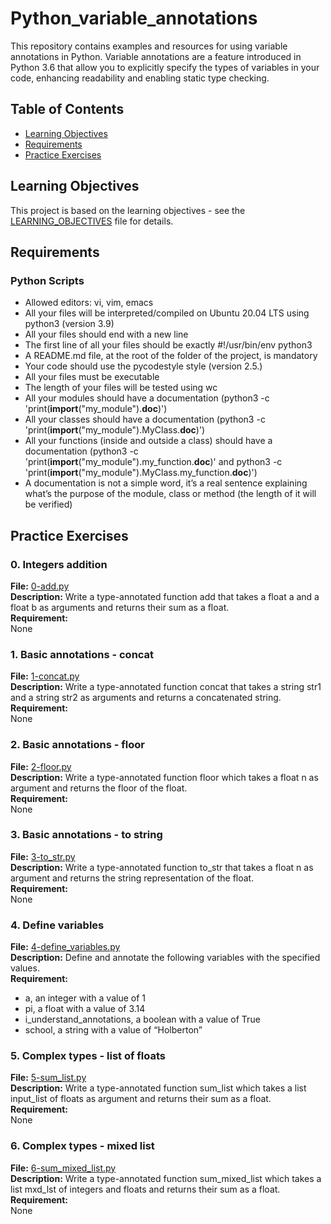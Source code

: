 # Python_variable_annotations
This repository contains examples and resources for using variable annotations in Python. Variable annotations are a feature introduced in Python 3.6 that allow you to explicitly specify the types of variables in your code, enhancing readability and enabling static type checking.

## Table of Contents

- [Learning Objectives](#learning-objectives)
- [Requirements](#requirements)
- [Practice Exercises](#practice-exercises)

## Learning Objectives

This project is based on the learning objectives - see the [LEARNING_OBJECTIVES](https://github.com/Goaty-yagi/holbertonschool-web_back_end/blob/main/python_variable_annotations/LEARNING_OBJECTIVES.md) file for details.

## Requirements

### Python Scripts

- Allowed editors: vi, vim, emacs
- All your files will be interpreted/compiled on Ubuntu 20.04 LTS using python3 (version 3.9)
- All your files should end with a new line
- The first line of all your files should be exactly #!/usr/bin/env python3
- A README.md file, at the root of the folder of the project, is mandatory
- Your code should use the pycodestyle style (version 2.5.)
- All your files must be executable
- The length of your files will be tested using wc
- All your modules should have a documentation (python3 -c 'print(__import__("my_module").__doc__)')
- All your classes should have a documentation (python3 -c 'print(__import__("my_module").MyClass.__doc__)')
- All your functions (inside and outside a class) should have a documentation (python3 -c 'print(__import__("my_module").my_function.__doc__)' and python3 -c 'print(__import__("my_module").MyClass.my_function.__doc__)')
- A documentation is not a simple word, it’s a real sentence explaining what’s the purpose of the module, class or method (the length of it will be verified)


## Practice Exercises

### 0. Integers addition

**File:** [0-add.py](https://github.com/Goaty-yagi/holbertonschool-web_back_end/blob/main/python_variable_annotations/0-add.py)<br>
**Description:** Write a type-annotated function add that takes a float a and a float b as arguments and returns their sum as a float.<br>
**Requirement:** <br>
None

### 1. Basic annotations - concat

**File:** [1-concat.py](https://github.com/Goaty-yagi/holbertonschool-web_back_end/blob/main/python_variable_annotations/1-concat.py)<br>
**Description:** Write a type-annotated function concat that takes a string str1 and a string str2 as arguments and returns a concatenated string.<br>
**Requirement:** <br>
None


### 2. Basic annotations - floor

**File:** [2-floor.py](https://github.com/Goaty-yagi/holbertonschool-web_back_end/blob/main/python_variable_annotations/2-floor.py)<br>
**Description:** Write a type-annotated function floor which takes a float n as argument and returns the floor of the float.<br>
**Requirement:** <br>
None


### 3. Basic annotations - to string

**File:** [3-to_str.py](https://github.com/Goaty-yagi/holbertonschool-web_back_end/blob/main/python_variable_annotations/3-to_str.py)<br>
**Description:** Write a type-annotated function to_str that takes a float n as argument and returns the string representation of the float.<br>
**Requirement:** <br>
None

### 4. Define variables

**File:** [4-define_variables.py](https://github.com/Goaty-yagi/holbertonschool-web_back_end/blob/main/python_variable_annotations/4-define_variables.py)<br>
**Description:** Define and annotate the following variables with the specified values.<br>
**Requirement:** <br>
- a, an integer with a value of 1
- pi, a float with a value of 3.14
- i_understand_annotations, a boolean with a value of True
- school, a string with a value of “Holberton”


### 5. Complex types - list of floats

**File:** [5-sum_list.py](https://github.com/Goaty-yagi/holbertonschool-web_back_end/blob/main/python_variable_annotations/5-sum_list.py)<br>
**Description:** Write a type-annotated function sum_list which takes a list input_list of floats as argument and returns their sum as a float.<br>
**Requirement:** <br>
None


### 6. Complex types - mixed list

**File:** [6-sum_mixed_list.py](https://github.com/Goaty-yagi/holbertonschool-web_back_end/blob/main/python_variable_annotations/6-sum_mixed_list.py)<br>
**Description:** Write a type-annotated function sum_mixed_list which takes a list mxd_lst of integers and floats and returns their sum as a float.<br>
**Requirement:** <br>
None